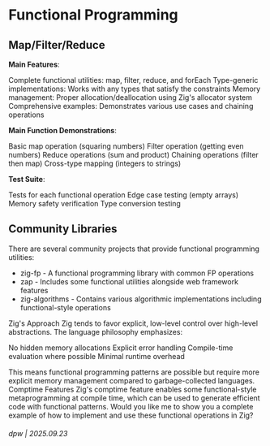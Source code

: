 # Functional Programming

## Map/Filter/Reduce

**Main Features**:

Complete functional utilities: map, filter, reduce, and forEach
Type-generic implementations: Works with any types that satisfy the constraints
Memory management: Proper allocation/deallocation using Zig's allocator system
Comprehensive examples: Demonstrates various use cases and chaining operations

**Main Function Demonstrations**:

Basic map operation (squaring numbers)
Filter operation (getting even numbers)
Reduce operations (sum and product)
Chaining operations (filter then map)
Cross-type mapping (integers to strings)

**Test Suite**:

Tests for each functional operation
Edge case testing (empty arrays)
Memory safety verification
Type conversion testing

## Community Libraries

There are several community projects that provide functional programming utilities:

* zig-fp - A functional programming library with common FP operations
* zap - Includes some functional utilities alongside web framework features
* zig-algorithms - Contains various algorithmic implementations including functional-style operations

Zig's Approach
Zig tends to favor explicit, low-level control over high-level abstractions. The language philosophy emphasizes:

No hidden memory allocations
Explicit error handling
Compile-time evaluation where possible
Minimal runtime overhead

This means functional programming patterns are possible but require more explicit memory management compared to garbage-collected languages.
Comptime Features
Zig's comptime feature enables some functional-style metaprogramming at compile time, which can be used to generate efficient code with functional patterns.
Would you like me to show you a complete example of how to implement and use these functional operations in Zig?

###### dpw | 2025.09.23